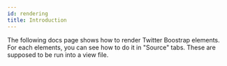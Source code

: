 ```yaml
---
id: rendering
title: Introduction
---
```


The following docs page shows how to render Twitter Boostrap elements. For each elements, you can see how to do it in "Source" tabs. These are supposed to be run into a view file.
